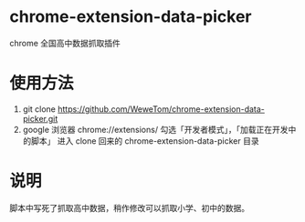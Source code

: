 chrome-extension-data-picker
============================

chrome 全国高中数据抓取插件

使用方法
============================
1. git clone https://github.com/WeweTom/chrome-extension-data-picker.git
2. google 浏览器 chrome://extensions/ 勾选「开发者模式」，「加载正在开发中的脚本」 进入 clone 回来的 chrome-extension-data-picker 目录

说明
============================
脚本中写死了抓取高中数据，稍作修改可以抓取小学、初中的数据。
